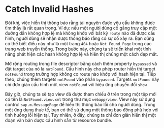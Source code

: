 # Catch Invalid Hashes

Đôi khi, việc hiển thị thông báo rằng tài nguyên được yêu cầu không được tìm thấy là rất quan trọng. Ví dụ: nếu một người dùng cố gắng truy cập một đường dẫn không hợp lệ mà không khớp với bất kỳ `route` nào đã được cấu hình, người dùng sẽ nhận được thông báo rằng có sự cố xảy ra. Bạn cũng có thể biết điều này như là một trang `404` hoặc `Not Found Page` trong các trang web truyền thống. Trong bước này, chúng ta sẽ triển khai một tính năng phát hiện các hash không hợp lệ và hiển thị chúng một cách đẹp mắt.

Mở rộng routing trong file descriptor bằng cách thêm property `bypassed` và đặt target của nó là `notFound`. Cấu hình này cho phép router hiển thị target `notFound` trong trường hợp không co route nào khớp với hash hiện tại. Tiếp theo, chúng thêm targets `notFound` vào phần `bypassed`. Targets `notFound` này chỉ đơn giản cấu hình một view `notFound` với hiệu ứng chuyển đổi `show`

Bây giờ, chúng ta sẽ tạo view đã được tham chiếu ở trên trong một tệp mới có tên là `NotFound.view.xml` trong thư mục `webapp/view`. View này sử dụng control `sap.m.MessagePage` để hiển thị thông báo lỗi cho người dùng. Trong một ứng dụng thực tế, bạn có thể sử dụng một thông báo động phù hợp với tình huống lỗi hiện tại. Tuy nhiên, ở đây, chúng ta chỉ đơn giản hiển thị một đoạn văn bản được cấu hình sẵn từ resource bundle.
